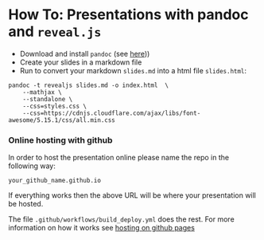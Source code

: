 # How To: Presentations with pandoc and `reveal.js`

- Download and install `pandoc` (see [here](https://pandoc.org/)))
- Create your slides in a markdown file
- Run to convert your markdown `slides.md` into a html file `slides.html`:

```shell
pandoc -t revealjs slides.md -o index.html  \
	--mathjax \
	--standalone \
	--css=styles.css \
	--css=https://cdnjs.cloudflare.com/ajax/libs/font-awesome/5.15.1/css/all.min.css
```

### Online hosting with github

In order to host the presentation online please name the repo in the following way:

`your_github_name.github.io`

If everything works then the above URL will be where your presentation will be hosted. 

The file `.github/workflows/build_deploy.yml` does the rest. For more information on how it works see [hosting on github pages](https://pages.github.com/)



